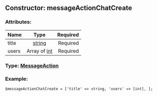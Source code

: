 ## Constructor: messageActionChatCreate  

### Attributes:

| Name     |    Type       | Required |
|----------|:-------------:|---------:|
|title|[string](../types/string.md) | Required|
|users|Array of [int](../types/int.md) | Required|


### Type: [MessageAction](../types/MessageAction.md)

### Example:


```
$messageActionChatCreate = ['title' => string, 'users' => [int], ];
```